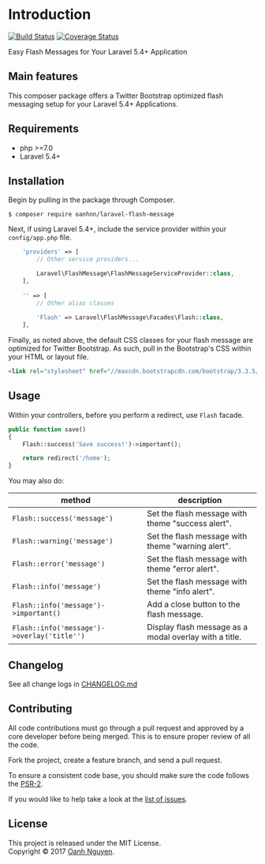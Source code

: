 # Introduction

[![Build Status](https://travis-ci.org/oanhnn/laravel-flash-message.svg?branch=master)](https://travis-ci.org/oanhnn/laravel-flash-message)
[![Coverage Status](https://coveralls.io/repos/github/oanhnn/laravel-flash-message/badge.svg?branch=master)](https://coveralls.io/github/oanhnn/laravel-flash-message?branch=master)

Easy Flash Messages for Your Laravel 5.4+ Application

## Main features

This composer package offers a Twitter Bootstrap optimized flash messaging setup for your Laravel 5.4+ Applications.

## Requirements

* php >=7.0
* Laravel 5.4+

## Installation

Begin by pulling in the package through Composer.

```shell
$ composer require oanhnn/laravel-flash-message
```

Next, if using Laravel 5.4+, include the service provider within your `config/app.php` file.

```php
    'providers' => [
        // Other service providers...

        Laravel\FlashMessage\FlashMessageServiceProvider::class,
    ],
    
    '' => [
        // Other alias classes
        
        'Flash' => Laravel\FlashMessage\Facades\Flash::class,
    ],
```
Finally, as noted above, the default CSS classes for your flash message are optimized for Twitter Bootstrap. As such, pull in the Bootstrap's CSS within your HTML or layout file.

```html
<link rel="stylesheet" href="//maxcdn.bootstrapcdn.com/bootstrap/3.3.5/css/bootstrap.min.css">
```

## Usage
Within your controllers, before you perform a redirect, use `Flash` facade.

```php
public function save()
{
    Flash::success('Save success!')->important();

    return redirect('/home');
}
```
You may also do:

| method                                      | description                                            |
|---------------------------------------------|--------------------------------------------------------|
| `Flash::success('message')`                 | Set the flash message with theme "success alert".      |
| `Flash::warning('message')`                 | Set the flash message with theme "warning alert".      |
| `Flash::error('message')`                   | Set the flash message with theme "error alert".        |
| `Flash::info('message')`                    | Set the flash message with theme "info alert".         |
| `Flash::info('message')->important()`       | Add a close button to the flash message.               |
| `Flash::info('message')->overlay('title'')` | Display flash message as a modal overlay with a title. |

## Changelog

See all change logs in [CHANGELOG.md][changelog]

## Contributing

All code contributions must go through a pull request and approved by
a core developer before being merged. This is to ensure proper review of all the code.

Fork the project, create a feature branch, and send a pull request.

To ensure a consistent code base, you should make sure the code follows the [PSR-2][psr2].

If you would like to help take a look at the [list of issues][issues].

License
---
This project is released under the MIT License.   
Copyright © 2017 [Oanh Nguyen](https://oanhnn.github.io/).


[changelog]: https://github.com/oanhnn/laravel-flash-message/blob/master/CHANGELOG.md
[psr2]: https://github.com/php-fig/fig-standards/blob/master/accepted/PSR-2-coding-style-guide.md
[issues]: https://github.com/oanhnn/laravel-flash-message/issues
